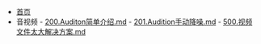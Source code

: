 - [首页](/首页.md)
- 音视频
		- [200.Auditon简单介绍.md](/新媒体/音视频/200.Auditon简单介绍.md)
		- [201.Audition手动降噪.md](/新媒体/音视频/201.Audition手动降噪.md)
		- [500.视频文件太大解决方案.md](/新媒体/音视频/500.视频文件太大解决方案.md)
